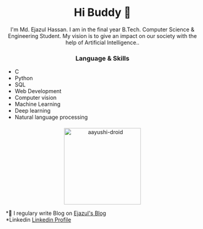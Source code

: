 <h1 align="center"> Hi Buddy 👋 </h1>
<p align="center"> I'm Md. Ejazul Hassan. I am in the final year B.Tech. Computer Science & Engineering Student. My vision is to give an impact on our society with the help of Artificial Intelligence.. </p>
<!--<img align="right" src="#" height="300" width="300"> -->
<h3 align="center"> Language & Skills </h3>

* C
* Python
* SQL
* Web Development
* Computer vision
* Machine Learning
* Deep learning
* Natural language processing

<h4 align="center"></h4>

<p align="center">
<a href="https://hassanejazul786.github.io/PortFolio/dist/" target="blank"><img align="center" src="https://www.agltechnologies.com/wp-content/uploads/2018/05/website-importance-for-business.jpg" alt="aayushi-droid" height="200" width="200" /></a> 
</p> 


*📝 I regulary write Blog on [Ejazul's Blog](https://kgptalkie.com/author/mdejazul-hassan/)<br>
*Linkedin [Linkedin Profile](https://www.linkedin.com/in/md-ejazul-hassan/)
